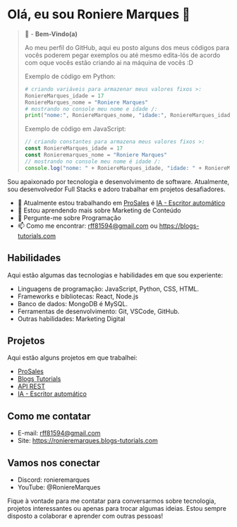 # Olá, eu sou Roniere Marques 👋
> 🤗 - **Bem-Vindo(a)**
>
> Ao meu perfil do GitHub, aqui eu posto alguns dos meus códigos para vocês poderem pegar exemplos ou até mesmo edita-lós de acordo com oque vocês estão criando ai na máquina de vocês :D
>
> Exemplo de código em Python:
>
> ```py
> # criando variáveis para armazenar meus valores fixos >:
> RoniereMarques_idade = 17
> RoniereMarques_nome = "Roniere Marques"
> # mostrando no console meu nome e idade /:
> print("nome:", RoniereMarques_nome, "idade:", RoniereMarques_idade)
> ```
> 
> Exemplo de código em JavaScript:
>
> ```js
> // criando constantes para armazena meus valores fixos >:
> const RoniereMarques_idade = 17
> const Ronieremarques_nome = "Roniere Marques"
> // mostrando no console meu nome é idade /:
> console.log("nome: " + RoniereMarques_idade, "idade: " + RoniereMarques_idade)
> ```
Sou apaixonado por tecnologia e desenvolvimento de software. Atualmente, sou desenvolvedor Full Stacks e adoro trabalhar em projetos desafiadores.

- 🔭 Atualmente estou trabalhando em [ProSales](https://prosales.blogs-tutorials.com/) é [IA - Escritor automático](https://propostens.blogs-tutorials.com/)
- 🌱 Estou aprendendo mais sobre Marketing de Conteúdo
- 💬 Pergunte-me sobre Programação
- 📫 Como me encontrar: rff81594@gmail.com ou https://blogs-tutorials.com

## Habilidades

Aqui estão algumas das tecnologias e habilidades em que sou experiente:

- Linguagens de programação: JavaScript, Python, CSS, HTML.
- Frameworks e bibliotecas: React, Node.js
- Banco de dados: MongoDB é MySQL.
- Ferramentas de desenvolvimento: Git, VSCode, GitHub.
- Outras habilidades: Marketing Digital

## Projetos

Aqui estão alguns projetos em que trabalhei:

- [ProSales](https://prosales.blogs-tutorials.com/)
- [Blogs Tutorials](https://www.blogs-tutorials.com/)
- [API REST](https://prosales.blogs-tutorials.com/api2)
- [IA - Escritor automático](https://propostens.blogs-tutorials.com/)
## Como me contatar

- E-mail: rff81594@gmail.com
- Site: https://ronieremarques.blogs-tutorials.com

## Vamos nos conectar

- Discord: ronieremarques
- YouTube: @RoniereMarques

Fique à vontade para me contatar para conversarmos sobre tecnologia, projetos interessantes ou apenas para trocar algumas ideias. Estou sempre disposto a colaborar e aprender com outras pessoas!
